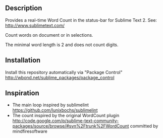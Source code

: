## Description

Provides a real-time Word Count in the status-bar for Sublime Text 2. See: http://www.sublimetext.com/

Count words on document or in selections.

The minimal word length is 2 and does not count digits.

## Installation

Install this repository automatically via "Package Control" http://wbond.net/sublime_packages/package_control

## Inspiration

 - The main loop inspired by sublimelint https://github.com/lunixbochs/sublimelint
 - The count inspired by the original WordCount plugin http://code.google.com/p/sublime-text-community-packages/source/browse/#svn%2Ftrunk%2FWordCount committed by mindfiresoftware